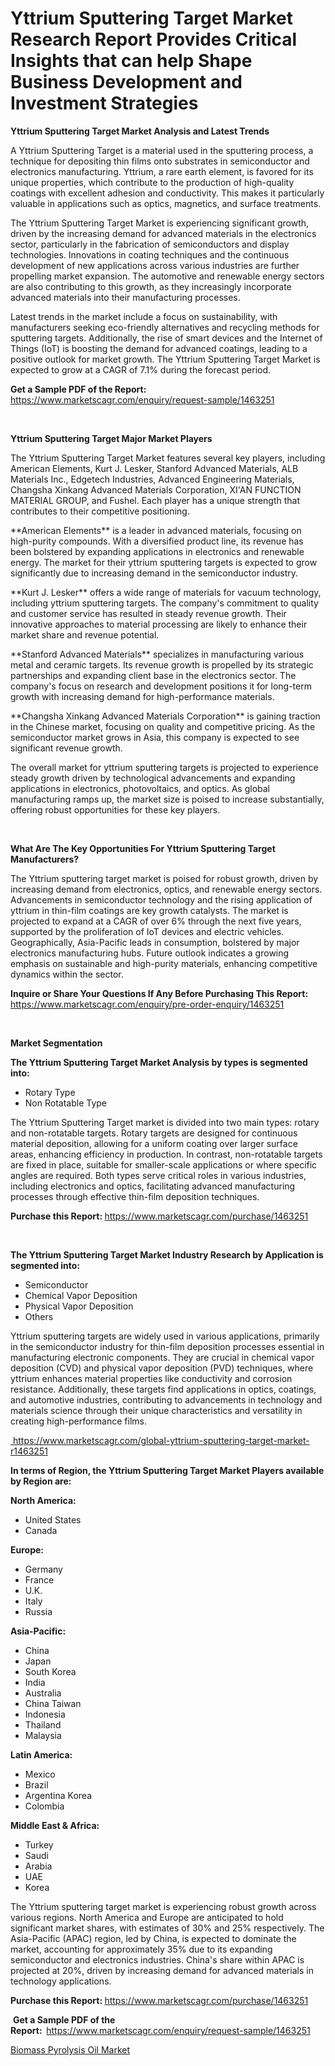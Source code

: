 <p><h1>Yttrium Sputtering Target Market Research Report Provides Critical Insights that can help Shape Business Development and Investment Strategies</h1></p><p><strong>Yttrium Sputtering Target Market Analysis and Latest Trends</strong></p>
<p><p>A Yttrium Sputtering Target is a material used in the sputtering process, a technique for depositing thin films onto substrates in semiconductor and electronics manufacturing. Yttrium, a rare earth element, is favored for its unique properties, which contribute to the production of high-quality coatings with excellent adhesion and conductivity. This makes it particularly valuable in applications such as optics, magnetics, and surface treatments.</p><p>The Yttrium Sputtering Target Market is experiencing significant growth, driven by the increasing demand for advanced materials in the electronics sector, particularly in the fabrication of semiconductors and display technologies. Innovations in coating techniques and the continuous development of new applications across various industries are further propelling market expansion. The automotive and renewable energy sectors are also contributing to this growth, as they increasingly incorporate advanced materials into their manufacturing processes.</p><p>Latest trends in the market include a focus on sustainability, with manufacturers seeking eco-friendly alternatives and recycling methods for sputtering targets. Additionally, the rise of smart devices and the Internet of Things (IoT) is boosting the demand for advanced coatings, leading to a positive outlook for market growth. The Yttrium Sputtering Target Market is expected to grow at a CAGR of 7.1% during the forecast period.</p></p>
<p><strong>Get a Sample PDF of the Report:&nbsp;</strong> <a href="https://www.marketscagr.com/enquiry/request-sample/1463251?utm_campaign=3135&utm_medium=2&utm_source=Github&utm_content=ia&utm_term=01042025&utm_id=yttrium-sputtering-target">https://www.marketscagr.com/enquiry/request-sample/1463251</a></p>
<p>&nbsp;</p>
<p><strong>Yttrium Sputtering Target Major Market Players</strong></p>
<p><p>The Yttrium Sputtering Target Market features several key players, including American Elements, Kurt J. Lesker, Stanford Advanced Materials, ALB Materials Inc., Edgetech Industries, Advanced Engineering Materials, Changsha Xinkang Advanced Materials Corporation, XI'AN FUNCTION MATERIAL GROUP, and Fushel. Each player has a unique strength that contributes to their competitive positioning.</p><p>**American Elements** is a leader in advanced materials, focusing on high-purity compounds. With a diversified product line, its revenue has been bolstered by expanding applications in electronics and renewable energy. The market for their yttrium sputtering targets is expected to grow significantly due to increasing demand in the semiconductor industry.</p><p>**Kurt J. Lesker** offers a wide range of materials for vacuum technology, including yttrium sputtering targets. The company's commitment to quality and customer service has resulted in steady revenue growth. Their innovative approaches to material processing are likely to enhance their market share and revenue potential.</p><p>**Stanford Advanced Materials** specializes in manufacturing various metal and ceramic targets. Its revenue growth is propelled by its strategic partnerships and expanding client base in the electronics sector. The company's focus on research and development positions it for long-term growth with increasing demand for high-performance materials.</p><p>**Changsha Xinkang Advanced Materials Corporation** is gaining traction in the Chinese market, focusing on quality and competitive pricing. As the semiconductor market grows in Asia, this company is expected to see significant revenue growth.</p><p>The overall market for yttrium sputtering targets is projected to experience steady growth driven by technological advancements and expanding applications in electronics, photovoltaics, and optics. As global manufacturing ramps up, the market size is poised to increase substantially, offering robust opportunities for these key players.</p></p>
<p>&nbsp;</p>
<p><strong>What Are The Key Opportunities For Yttrium Sputtering Target Manufacturers?</strong></p>
<p><p>The Yttrium sputtering target market is poised for robust growth, driven by increasing demand from electronics, optics, and renewable energy sectors. Advancements in semiconductor technology and the rising application of yttrium in thin-film coatings are key growth catalysts. The market is projected to expand at a CAGR of over 6% through the next five years, supported by the proliferation of IoT devices and electric vehicles. Geographically, Asia-Pacific leads in consumption, bolstered by major electronics manufacturing hubs. Future outlook indicates a growing emphasis on sustainable and high-purity materials, enhancing competitive dynamics within the sector.</p></p>
<p><strong>Inquire or Share Your Questions If Any Before Purchasing This Report:</strong> <a href="https://www.marketscagr.com/enquiry/pre-order-enquiry/1463251?utm_campaign=3135&utm_medium=2&utm_source=Github&utm_content=ia&utm_term=01042025&utm_id=yttrium-sputtering-target">https://www.marketscagr.com/enquiry/pre-order-enquiry/1463251</a></p>
<p>&nbsp;</p>
<p><strong>Market Segmentation</strong></p>
<p><strong>The Yttrium Sputtering Target Market Analysis by types is segmented into:</strong></p>
<p><ul><li>Rotary Type</li><li>Non Rotatable Type</li></ul></p>
<p><p>The Yttrium Sputtering Target market is divided into two main types: rotary and non-rotatable targets. Rotary targets are designed for continuous material deposition, allowing for a uniform coating over larger surface areas, enhancing efficiency in production. In contrast, non-rotatable targets are fixed in place, suitable for smaller-scale applications or where specific angles are required. Both types serve critical roles in various industries, including electronics and optics, facilitating advanced manufacturing processes through effective thin-film deposition techniques.</p></p>
<p><strong>Purchase this Report:&nbsp;</strong><a href="https://www.marketscagr.com/purchase/1463251?utm_campaign=3135&utm_medium=2&utm_source=Github&utm_content=ia&utm_term=01042025&utm_id=yttrium-sputtering-target">https://www.marketscagr.com/purchase/1463251</a></p>
<p>&nbsp;</p>
<p><strong>The Yttrium Sputtering Target Market Industry Research by Application is segmented into:</strong></p>
<p><ul><li>Semiconductor</li><li>Chemical Vapor Deposition</li><li>Physical Vapor Deposition</li><li>Others</li></ul></p>
<p><p>Yttrium sputtering targets are widely used in various applications, primarily in the semiconductor industry for thin-film deposition processes essential in manufacturing electronic components. They are crucial in chemical vapor deposition (CVD) and physical vapor deposition (PVD) techniques, where yttrium enhances material properties like conductivity and corrosion resistance. Additionally, these targets find applications in optics, coatings, and automotive industries, contributing to advancements in technology and materials science through their unique characteristics and versatility in creating high-performance films.</p></p>
<p><a href="https://www.marketscagr.com/global-yttrium-sputtering-target-market-r1463251?utm_campaign=3135&utm_medium=2&utm_source=Github&utm_content=ia&utm_term=01042025&utm_id=yttrium-sputtering-target">&nbsp;https://www.marketscagr.com/global-yttrium-sputtering-target-market-r1463251</a></p>
<p><strong>In terms of Region, the Yttrium Sputtering Target Market Players available by Region are:</strong></p>
<p>
    <p> <strong> North America: </strong>
        <ul>
            <li>United States</li>
            <li>Canada</li>
        </ul>
        </p> 
    <p> <strong> Europe: </strong>
        <ul>
            <li>Germany</li>
            <li>France</li>
            <li>U.K.</li>
            <li>Italy</li>
            <li>Russia</li>
        </ul>
        </p> 
    <p> <strong> Asia-Pacific: </strong>
        <ul>
            <li>China</li>
            <li>Japan</li>
            <li>South Korea</li>
            <li>India</li>
            <li>Australia</li>
            <li>China Taiwan</li>
            <li>Indonesia</li>
            <li>Thailand</li>
            <li>Malaysia</li>
        </ul>
        </p> 
    <p> <strong> Latin America: </strong>
        <ul>
            <li>Mexico</li>
            <li>Brazil</li>
            <li>Argentina Korea</li>
            <li>Colombia</li>
        </ul>
        </p> 
    <p> <strong> Middle East & Africa: </strong>
        <ul>
            <li>Turkey</li>
            <li>Saudi</li>
            <li>Arabia</li>
            <li>UAE</li>
            <li>Korea</li>
        </ul>
    </p>
    </p>
<p><p>The Yttrium sputtering target market is experiencing robust growth across various regions. North America and Europe are anticipated to hold significant market shares, with estimates of 30% and 25% respectively. The Asia-Pacific (APAC) region, led by China, is expected to dominate the market, accounting for approximately 35% due to its expanding semiconductor and electronics industries. China's share within APAC is projected at 20%, driven by increasing demand for advanced materials in technology applications.</p></p>
<p><strong>Purchase this Report: </strong><a href="https://www.marketscagr.com/purchase/1463251?utm_campaign=3135&utm_medium=2&utm_source=Github&utm_content=ia&utm_term=01042025&utm_id=yttrium-sputtering-target">https://www.marketscagr.com/purchase/1463251</a></p>
<p>&nbsp;<strong>Get a Sample PDF of the Report:&nbsp;&nbsp;</strong><a href="https://www.marketscagr.com/enquiry/request-sample/1463251?utm_campaign=3135&utm_medium=2&utm_source=Github&utm_content=ia&utm_term=01042025&utm_id=yttrium-sputtering-target">https://www.marketscagr.com/enquiry/request-sample/1463251</a></p>
<p><strong></strong></p>
<p><p><a href="https://github.com/awalinfucci/Market-Research-Report-List-1/blob/main/biomass-pyrolysis-oil-market.md?utm_campaign=3135&utm_medium=2&utm_source=Github&utm_content=ia&utm_term=01042025&utm_id=yttrium-sputtering-target">Biomass Pyrolysis Oil Market</a></p></p>